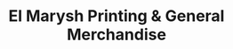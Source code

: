 ---
title: "El Marysh Printing & General Merchandise"
url: /imus/el-marysh-printing-and-general-merchandise/
shop: copyshop
---